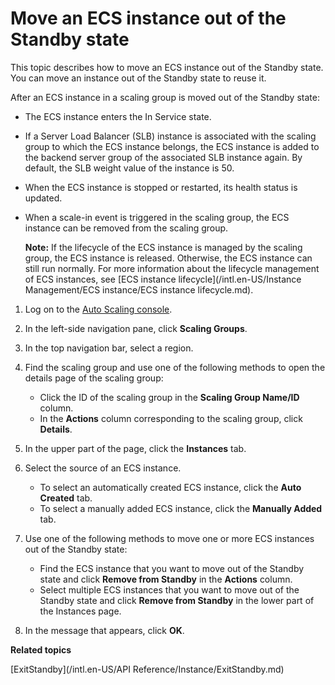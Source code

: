 # Move an ECS instance out of the Standby state

This topic describes how to move an ECS instance out of the Standby state. You can move an instance out of the Standby state to reuse it.

After an ECS instance in a scaling group is moved out of the Standby state:

-   The ECS instance enters the In Service state.
-   If a Server Load Balancer \(SLB\) instance is associated with the scaling group to which the ECS instance belongs, the ECS instance is added to the backend server group of the associated SLB instance again. By default, the SLB weight value of the instance is 50.
-   When the ECS instance is stopped or restarted, its health status is updated.
-   When a scale-in event is triggered in the scaling group, the ECS instance can be removed from the scaling group.

    **Note:** If the lifecycle of the ECS instance is managed by the scaling group, the ECS instance is released. Otherwise, the ECS instance can still run normally. For more information about the lifecycle management of ECS instances, see [ECS instance lifecycle](/intl.en-US/Instance Management/ECS instance/ECS instance lifecycle.md).


1.  Log on to the [Auto Scaling console](https://essnew.console.aliyun.com/).

2.  In the left-side navigation pane, click **Scaling Groups**.

3.  In the top navigation bar, select a region.

4.  Find the scaling group and use one of the following methods to open the details page of the scaling group:

    -   Click the ID of the scaling group in the **Scaling Group Name/ID** column.
    -   In the **Actions** column corresponding to the scaling group, click **Details**.
5.  In the upper part of the page, click the **Instances** tab.

6.  Select the source of an ECS instance.

    -   To select an automatically created ECS instance, click the **Auto Created** tab.
    -   To select a manually added ECS instance, click the **Manually Added** tab.
7.  Use one of the following methods to move one or more ECS instances out of the Standby state:

    -   Find the ECS instance that you want to move out of the Standby state and click **Remove from Standby** in the **Actions** column.
    -   Select multiple ECS instances that you want to move out of the Standby state and click **Remove from Standby** in the lower part of the Instances page.
8.  In the message that appears, click **OK**.


**Related topics**  


[ExitStandby](/intl.en-US/API Reference/Instance/ExitStandby.md)

